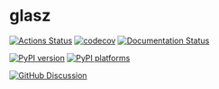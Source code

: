 # glasz

[![Actions Status][actions-badge]][actions-link]
[![codecov](https://codecov.io/gh/James11222/glasz/graph/badge.svg?token=wPP0VytjPl)](https://codecov.io/gh/James11222/glasz)
[![Documentation Status][rtd-badge]][rtd-link]

[![PyPI version][pypi-version]][pypi-link]
[![PyPI platforms][pypi-platforms]][pypi-link]

[![GitHub Discussion][github-discussions-badge]][github-discussions-link]

<!-- SPHINX-START -->

<!-- prettier-ignore-start -->
[actions-badge]:            https://github.com/James11222/glasz/workflows/CI/badge.svg
[actions-link]:             https://github.com/James11222/glasz/actions
[conda-badge]:              https://img.shields.io/conda/vn/conda-forge/glasz
[conda-link]:               https://github.com/conda-forge/glasz-feedstock
[github-discussions-badge]: https://img.shields.io/static/v1?label=Discussions&message=Ask&color=blue&logo=github
[github-discussions-link]:  https://github.com/James11222/glasz/discussions
[pypi-link]:                https://pypi.org/project/glasz/
[pypi-platforms]:           https://img.shields.io/pypi/pyversions/glasz
[pypi-version]:             https://img.shields.io/pypi/v/glasz
[rtd-badge]:                https://readthedocs.org/projects/glasz/badge/?version=latest
[rtd-link]:                 https://glasz.readthedocs.io/en/latest/?badge=latest

<!-- prettier-ignore-end -->

